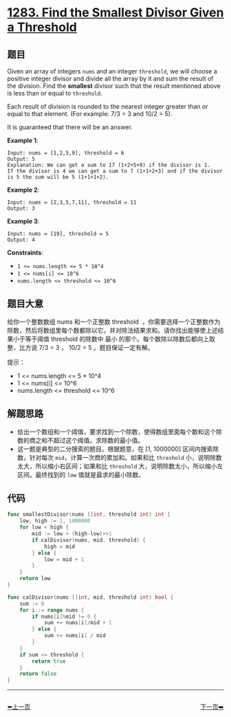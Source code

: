 # [1283. Find the Smallest Divisor Given a Threshold](https://leetcode.com/problems/find-the-smallest-divisor-given-a-threshold/)



## 题目

Given an array of integers `nums` and an integer `threshold`, we will choose a positive integer divisor and divide all the array by it and sum the result of the division. Find the **smallest** divisor such that the result mentioned above is less than or equal to `threshold`.

Each result of division is rounded to the nearest integer greater than or equal to that element. (For example: 7/3 = 3 and 10/2 = 5).

It is guaranteed that there will be an answer.

**Example 1**:

```
Input: nums = [1,2,5,9], threshold = 6
Output: 5
Explanation: We can get a sum to 17 (1+2+5+9) if the divisor is 1. 
If the divisor is 4 we can get a sum to 7 (1+1+2+3) and if the divisor is 5 the sum will be 5 (1+1+1+2).
```

**Example 2**:

```
Input: nums = [2,3,5,7,11], threshold = 11
Output: 3
```

**Example 3**:

```
Input: nums = [19], threshold = 5
Output: 4
```

**Constraints**:

- `1 <= nums.length <= 5 * 10^4`
- `1 <= nums[i] <= 10^6`
- `nums.length <= threshold <= 10^6`

## 题目大意

给你一个整数数组 nums 和一个正整数 threshold  ，你需要选择一个正整数作为除数，然后将数组里每个数都除以它，并对除法结果求和。请你找出能够使上述结果小于等于阈值 threshold 的除数中 最小 的那个。每个数除以除数后都向上取整，比方说 7/3 = 3 ， 10/2 = 5 。题目保证一定有解。

提示：

- 1 <= nums.length <= 5 * 10^4
- 1 <= nums[i] <= 10^6
- nums.length <= threshold <= 10^6

## 解题思路

- 给出一个数组和一个阈值，要求找到一个除数，使得数组里面每个数和这个除数的商之和不超过这个阈值。求除数的最小值。
- 这一题是典型的二分搜索的题目。根据题意，在 [1, 1000000] 区间内搜索除数，针对每次 `mid`，计算一次商的累加和。如果和比 `threshold` 小，说明除数太大，所以缩小右区间；如果和比 `threshold` 大，说明除数太小，所以缩小左区间。最终找到的 `low` 值就是最求的最小除数。

## 代码

```go
func smallestDivisor(nums []int, threshold int) int {
	low, high := 1, 1000000
	for low < high {
		mid := low + (high-low)>>1
		if calDivisor(nums, mid, threshold) {
			high = mid
		} else {
			low = mid + 1
		}
	}
	return low
}

func calDivisor(nums []int, mid, threshold int) bool {
	sum := 0
	for i := range nums {
		if nums[i]%mid != 0 {
			sum += nums[i]/mid + 1
		} else {
			sum += nums[i] / mid
		}
	}
	if sum <= threshold {
		return true
	}
	return false
}
```
----------------------------------------------
<div style="display: flex;justify-content: space-between;align-items: center;">
<p><a href="https://books.halfrost.com/leetcode/ChapterFour/1281.Subtract-the-Product-and-Sum-of-Digits-of-an-Integer/">⬅️上一页</a></p>
<p><a href="https://books.halfrost.com/leetcode/ChapterFour/1287.Element-Appearing-More-Than-25-In-Sorted-Array/">下一页➡️</a></p>
</div>
